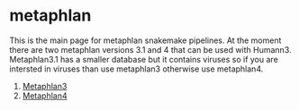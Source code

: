 # metaphlan

This is the main page for metaphlan snakemake pipelines. At the moment there are two  metaphlan versions 3.1 and 4 that can be used with Humann3. Metaphlan3.1 has a smaller database but it contains viruses so if you are intersted in viruses than use metaphlan3 otherwise use metaphlan4. 

1. [Metaphlan3](https://github.com/SycuroLab/metaphlan3.1)
2. [Metaphlan4](https://github.com/SycuroLab/metaphlan4)


